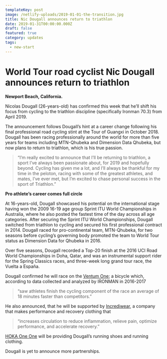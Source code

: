 ```yaml
---
templateKey: post
image: /netlify-uploads/2019-01-01-the-transition.jpg
title: Nic Dougall announces return to triathlon
date: 2019-01-31T00:00:00.000Z
draft: false
featured: true
category: updates
tags:
  - new-start
---
```


# World Tour road cyclist Nic Dougall announces return to triathlon

**Newport Beach, California.**

Nicolas Dougall (26-years-old) has confirmed this week that he’ll shift his focus from cycling to the triathlon discipline (specifically Ironman 70.3) from April 2019.

The announcement follows Dougall’s hint at a career change following his final professional road cycling stint at the Tour of Guangxi in October 2018. Dougall has been racing professionally around the world for more than five years for teams including MTN-Qhubeka and Dimension Data Qhubeka, but now plans to return to triathlon, which is his true passion.

> “I’m really excited to announce that I’ll be returning to triathlon, a sport I’ve always been passionate about, for 2019 and hopefully beyond. Cycling has given me a lot, and I’ll always be thankful for my time in the peloton, racing with some of the greatest athletes, and mates, I’ve ever met, but I’m excited to chase personal success in the sport of Triathlon.”

**Pro athlete’s career comes full circle**

At 16-years-old, Dougall showcased his potential on the international stage having won the 2009 16-19 age group Sprint ITU World Championships in Australia, where he also posted the fastest time of the day across all age categories. After securing the Sprint ITU World Championships, Dougall switched from triathlon to cycling and secured his first professional contract in 2014. Dougall raced for pro-continental team, MTN-Qhubeka, for two seasons before cycling’s governing body promoted the team to World Tour status as Dimension Data for Qhubeka in 2016.

Over five seasons, Dougall recorded a Top-20 finish at the 2016 UCI Road World Championships in Doha, Qatar, and was an instrumental support rider for the Spring Classics races, and three-week long grand tour race, the Vuelta a España.

Dougall confirmed he will race on the [Ventum One](https://ventumracing.com/); a bicycle which, according to data collected and analyzed by IRONMAN in 2016-2017

> “saw athletes finish the cycling component of the race an average of 18 minutes faster than competitors.”

He also announced, that he will be supported by [Incrediwear](https://incrediwear.com), a company that makes performance and recovery clothing that

> “increases circulation to reduce inflammation, relieve pain, optimize performance, and accelerate recovery.”

[HOKA One One](https://www.hokaoneone.eu) will be providing Dougall’s running shoes and running clothing.

Dougall is yet to announce more partnerships.
